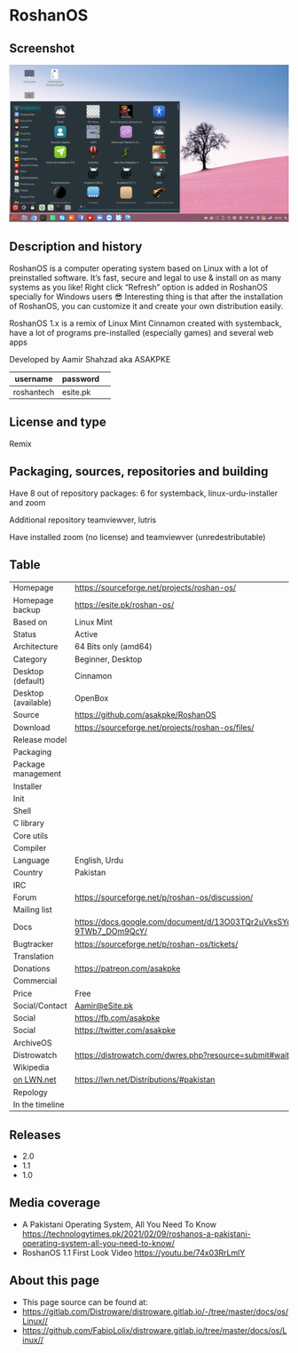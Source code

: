 # RoshanOS

## Screenshot

![RoshanOS 1.1 Screenshot](https://raw.githubusercontent.com/asakpke/RoshanOS/main/RoshanOS-1.1-Screenshot-1.png)

## Description and history

RoshanOS is a computer operating system based on Linux with a lot of preinstalled software. It’s fast, secure and legal to use & install on as many systems as you like! Right click “Refresh” option is added in RoshanOS specially for Windows users 😎 Interesting thing is that after the installation of RoshanOS, you can customize it and create your own distribution easily.

RoshanOS 1.x is a remix of Linux Mint Cinnamon created with systemback, have a lot of programs pre-installed (especially games) and several web apps

Developed by Aamir Shahzad aka ASAKPKE

| username | password |  |
|----------|----------|--|
| roshantech | esite.pk |  |


## License and type

Remix


## Packaging, sources, repositories and building

Have 8 out of repository packages: 6 for systemback, linux-urdu-installer and zoom

Additional repository teamviewver, lutris

Have installed zoom (no license) and teamviewver (unredestributable)


## Table

|                       |  |
|-----------------------|--|
| Homepage              | <https://sourceforge.net/projects/roshan-os/> |
| Homepage backup       | <https://esite.pk/roshan-os/> |
| Based on              | Linux Mint | MX Linux
| Status                | Active |
| Architecture          | 64 Bits only (amd64) |
| Category              | Beginner, Desktop |
| Desktop (default)     | Cinnamon | KDE
| Desktop (available)   | OpenBox |
| Source                | <https://github.com/asakpke/RoshanOS> |
| Download              | <https://sourceforge.net/projects/roshan-os/files/> |
| Release model         |  |
| Packaging             |  |
| Package management    |  |
| Installer             |  |
| Init                  |  |
| Shell                 |  |
| C library             |  |
| Core utils            |  |
| Compiler              |  |
| Language              | English, Urdu |
| Country               | Pakistan |
| IRC                   |  |
| Forum                 | <https://sourceforge.net/p/roshan-os/discussion/> |
| Mailing list          |  |
| Docs                  | <https://docs.google.com/document/d/13O03TQr2uVksSYozYaa_luC7MhF4G-9TWb7_DOm9QcY/> |
| Bugtracker            | <https://sourceforge.net/p/roshan-os/tickets/> |
| Translation           |  |
| Donations             | <https://patreon.com/asakpke> |
| Commercial            |  |
| Price                 | Free |
| Social/Contact        | Aamir@eSite.pk |
| Social                | <https://fb.com/asakpke> |
| Social                | <https://twitter.com/asakpke> |
| ArchiveOS             |  |
| Distrowatch           | <https://distrowatch.com/dwres.php?resource=submit#waiting> |
| Wikipedia             |  |
| [on LWN.net](https://lwn.net/Distributions/) | <https://lwn.net/Distributions/#pakistan> |
| Repology              |  |
| In the timeline       |  |


## Releases

* 2.0
* 1.1
* 1.0


## Media coverage

* A Pakistani Operating System, All You Need To Know <https://technologytimes.pk/2021/02/09/roshanos-a-pakistani-operating-system-all-you-need-to-know/>
* RoshanOS 1.1 First Look Video <https://youtu.be/74x03RrLmlY>


## About this page

* This page source can be found at:
* <https://gitlab.com/Distroware/distroware.gitlab.io/-/tree/master/docs/os/Linux//>
* <https://github.com/FabioLolix/distroware.gitlab.io/tree/master/docs/os/Linux//>
